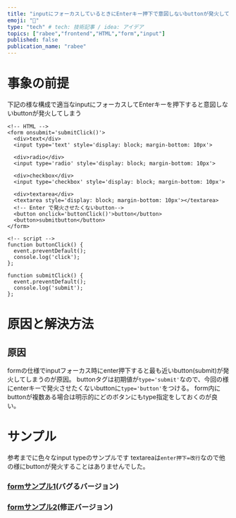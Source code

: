 ```yaml
---
title: "inputにフォーカスしているときにEnterキー押下で意図しないbuttonが発火してしまう時の対処法"
emoji: "📝"
type: "tech" # tech: 技術記事 / idea: アイデア
topics: ["rabee","frontend","HTML","form","input"]
published: false
publication_name: "rabee"
---
```


# 事象の前提
下記の様な構成で適当なinputにフォーカスしてEnterキーを押下すると意図しないbuttonが発火してしまう
```
<!-- HTML -->
<form onsubmit='submitClick()'>
  <div>text</div>
  <input type='text' style='display: block; margin-bottom: 10px'>

  <div>radio</div>
  <input type='radio' style='display: block; margin-bottom: 10px'>
  
  <div>checkbox</div>
  <input type='checkbox' style='display: block; margin-bottom: 10px'>
  
  <div>textarea</div>
  <textarea style='display: block; margin-bottom: 10px'></textarea>
  <!-- Enter で発火させたくないbutton-->
  <button onclick='buttonClick()'>button</button>
  <button>submitbutton</button>
</form>

<!-- script -->
function buttonClick() {
  event.preventDefault();
  console.log('click');
};

function submitClick() {
  event.preventDefault();
  console.log('submit');
};
```

# 原因と解決方法
## 原因
formの仕様でinputフォーカス時にenter押下すると最も近いbutton(submit)が発火してしまうのが原因。
buttonタグは初期値が`type='submit'`なので、今回の様にenterキーで発火させたくないbuttonに`type='button'`をつける。
form内にbuttonが複数ある場合は明示的にどのボタンにもtype指定をしておくのが良い。

# サンプル
参考までに色々なinput typeのサンプルです
textareaは`enter押下=改行`なので他の様にbuttonが発火することはありませんでした。

### [formサンプル1](https://runstant.com/horieyuto/projects/2dc706f3)(バグるバージョン)
### [formサンプル2](https://runstant.com/horieyuto/projects/f4f3b41f)(修正バージョン)